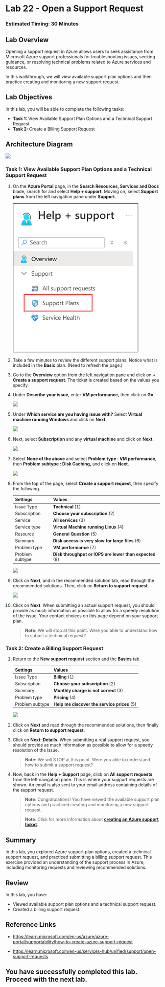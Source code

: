 # Lab 22 - Open a Support Request

### Estimated Timing: 30 Minutes

## Lab Overview
Opening a support request in Azure allows users to seek assistance from Microsoft Azure support professionals for troubleshooting issues, seeking guidance, or resolving technical problems related to Azure services and resources.

In this walkthrough, we will view available support plan options and then practice creating and monitoring a new support request.

## Lab Objectives

In this lab, you will be able to complete the following tasks:

+ **Task 1:** View Available Support Plan Options and a Technical Support Request
+ **Task 2:** Create a Billing Support Request

## Architecture Diagram

![](../images/az900lab22.png)

### Task 1: View Available Support Plan Options and a Technical Support Request

1. On the **Azure Portal** page, in the  **Search Resources, Services and Docs** blade, search for and select **Help + support**. Moving on, select **Support plans** from the left navigation pane under **Support**.

   ![](../images/suuport.png)

1. Take a few minutes to review the different support plans. Notice what is included in the **Basic** plan. (Need to refresh the page.)

1. Go to the **Overview** option from the left navigation pane and click on **+ Create a support request**. The ticket is created based on the values you specify. 

1. Under **Describe your issue,** enter **VM performance,** then click on **Go.**

    ![](../images/lab04-image13.png)
   
1. Under **Which service are you having issue with?** Select **Virtual machine running Windows** and click on **Next**.

     ![](../images/lab04-image14.png)
   
1. Next, select **Subscription** and any **virtual machine** and click on **Next**.

    ![](../images/lab04-image15.png)

1. Select **None of the above** and select **Problem type** : **VM performance,** then **Problem subtype : Disk Caching,** and click on **Next**.

   ![](../images/lab04-image16.png)

1. From the top of the page, select **Create a support request**, then specify the following.

   
    | Settings | Values|
    |----|--------|
    | Issue Type| **Technical** (1) |
    | Subscription | **Choose your subscription** (2) |
    | Service | **All services** (3) |
    | Service type | **Virtual Machine running Linux** (4) |
    | Resource | **General Question** (5)|
    | Summary | **Disk access is very slow for large files** (6) |
    | Problem type | **VM performance** (7) |
    | Problem subtype | **Disk throughput or IOPS are lower than expected** (8) |    

    ![](../images/lab22-image3.png)

1. Click on **Next**, and in the recommended solution tab, read through the recommended solutions. Then, click on **Return to support request.**

   ![](../images/lab22-image2.png)

1. Click on **Next**. When submitting an actual support request, you should provide as much information as possible to allow for a speedy resolution of the issue. Your contact choices on this page depend on your support plan. 

    >**Note:** We will stop at this point. Were you able to understand how to submit a technical request?

### Task 2: Create a Billing Support Request

1. Return to the **New support request** section and the **Basics** tab. 

    | Settings | Values|
    |----|--------|
    | Issue Type| **Billing** (1)|
    | Subscription | **Choose your subscription** (2) |
    | Summary | **Monthly charge is not correct** (3)|
    | Problem type | **Pricing** (4)|
    | Problem subtype | **Help me discover the service prices** (5) |    

    ![](../images/lab22-image1.png)

1. Click on **Next** and read through the recommended solutions, then finally click on **Return to support request**.

1. Click on **Next: Details**.  When submitting a real support request, you should provide as much information as possible to allow for a speedy resolution of the issue. 

    >**Note:** We will STOP at this point. Were you able to understand how to submit a support request?

1. Now, back in the **Help + Support** page, click on **All support requests** from the left navigation pane. This is where your support requests are shown. An email is also sent to your email address containing details of the support request.

   >**Note**: Congratulations! You have viewed the available support plan options and practiced creating and monitoring a new support request.

   >**Note**: Click for more information about [**creating an Azure support ticket**](https://azure.microsoft.com/en-us/support/create-ticket).

## Summary 

In this lab, you explored Azure support plan options, created a technical support request, and practiced submitting a billing support request. This exercise provided an understanding of the support process in Azure, including monitoring requests and reviewing recommended solutions.

## Review
In this lab, you have:

- Viewed available support plan options and a technical support request.
- Created a billing support request.

## Reference Links

- https://learn.microsoft.com/en-us/azure/azure-portal/supportability/how-to-create-azure-support-request
  
- https://learn.microsoft.com/en-us/services-hub/unified/support/open-support-requests
  
## You have successfully completed this lab. Proceed with the next lab.
